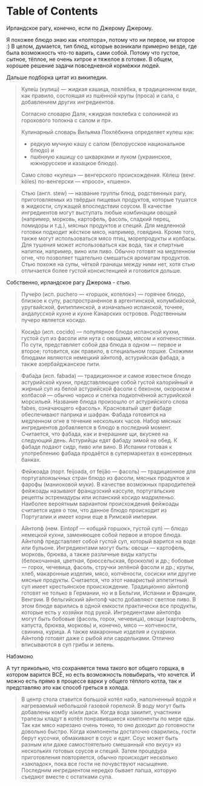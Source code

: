 
# Table of Contents



<div class="preview" id="org8b8ebda">
<p>
Ирландское рагу, конечно, если по Джерому Джерому.
</p>

</div>

Я похожее блюдо знаю как «полтора», потому что ни первое, ни второе :) В целом, думается, тип блюд, которые возникали примерно везде, где была возможность что-то варить, сами собой. Потому что густое, сытное, тёплое, не очень хитрое и тяжелое в готовке. В общем, хорошее решение задачи повседневной кормёжки людей.

Дальше подборка цитат из википедии.

> Куле́ш (кулиш) — жидкая кашица, похлёбка, в традиционном виде, как правило, состоящая из пшённой крупы (проса) и сала, с добавлением других ингредиентов.
> 
> Согласно словарю Даля, «жидкая похлебка с солониной из горохового толокна с салом и пр».
> 
> Кулинарный словарь Вильяма Похлёбкина определяет кулеш как:
> 
> -   редкую мучную кашу с салом (белорусское национальное блюдо) и
> -   пшённую кашицу со шкварками и луком (украинское, южнорусское и казацкое блюдо).
> 
> Само слово «кулеш» — венгерского происхождения. Кёлеш (венг. köles) по-венгерски — «просо», «пшено».

> Стью (англ. stew) — название группы блюд, родственных рагу, приготовляемых из твёрдых пищевых продуктов, которые тушатся в жидкости, служащей впоследствии соусом. В качестве ингредиентов могут выступать любые комбинации овощей (например, морковь, картофель, фасоль, сладкий перец, помидоры и т.д.), мясных продуктов и специй. Для медленной готовки подходит жёсткое мясо, например, говядина. Кроме того, также могут использоваться мясо птиц, морепродукты и колбасы. Для тушения может использоваться как вода, так и спиртные напитки, например, вино или пиво. Обычно готовят на медленном огне, что позволяет тщательно смешаться ароматам продуктов. Стью похоже на супы, чёткой границы между ними нет, хотя стью отличается более густой консистенцией и готовится дольше.

Собственно, ирландское рагу Джерома - стью.

> Пуче́ро (исп. puchero — «горшок, котелок») — горячее блюдо, близкое к супу, распространённое в аргентинской, колумбийской, уругвайской, филиппинской, а изначально испанской, точнее, андалусской кухне и кухне Канарских островов. Родственным пучеро является косидо. 

> Коси́до (исп. cocido) — популярное блюдо испанской кухни, густой суп из фасоли или нута с овощами, мясом и копченостями. По сути, представляет собой два блюда в одном — первое и второе; готовится, как правило, в специальном горшке.
> Схожими блюдами являются немецкий айнтопф, астурийская фабада, а также азербайджанское пити. 

> Фаба́да (исп. fabada) — традиционное и самое известное блюдо астурийской кухни, представляющее собой густой калорийный и жирный суп из белой астурийской фасоли с беконом, окороком и колбасой — обычно чорисо и слегка подкопчённой астурийской морсильей. Название блюда произошло от астурийского слова fabes, означающего «фасоль». Красноватый цвет фабаде обеспечивают паприка и шафран. Фабада готовится на медленном огне в течение нескольких часов. Набор мясных ингредиентов добавляется в блюдо в последний момент. Считается, что фабада, как и вчерашние щи, вкуснее на следующий день. Астурийцы едят фабаду зимой на обед. К фабаде подают сидр, пиво или вино. В Испании готовая к употреблению фабада продаётся в супермаркетах в консервных банках.

> Фейжоа́да (порт. feijoada, от feijão — фасоль) — традиционное для португалоязычных стран блюдо из фасоли, мясных продуктов и фарофы (маниоковой муки). В качестве возможных прародителей фейжоады называют французский кассуле, португальские рецепты эстремадуры или испанский коcидо мадриленьо. Наиболее вероятным вариантом происхождения фейжоады считается идея о том, что данное блюдо происходит из Португалии и имеет корни еще в Римской империи.

> А́йнтопф (нем. Eintopf — «общий горшок», густой суп) — блюдо немецкой кухни, заменяющее собой первое и второе блюда. Айнтопф представляет собой густой суп, который варится на воде или бульоне. Ингредиентами могут быть: овощи — картофель, морковь, брюква, а также различные виды капусты (белокочанная, цветная, брюссельская, брокколи) и др.; бобовые — горох, чечевица, фасоль, стручки зелёной фасоли и др.; крупы, хлеб, макаронные изделия, мясо, копчёности, сосиски или другие мясные продукты. Считается, что этот наваристый аппетитный суп имеет крестьянское происхождение. Традиционно айнтопф готовят не только в Германии, но и в Бельгии, Испании и Франции, Венгрии. В бельгийский айнтопф часто добавляют светлое пиво. В этом блюде варились в одной емкости практически все продукты, которые есть у хозяйки под рукой. Ингредиентами айнтопфа могут быть бобовые (фасоль, горох, чечевица), овощи (картофель, капуста, брюква, морковь) и, конечно, мясо — копчености, свинина, курица. А также макаронные изделия и сухарики. Айнтопф готовят даже с рыбой или сардельками. Отлично вписываются в суп грибы и зелень.

Набэмоно

А тут прикольно, что сохраняется тема такого вот общего горшка, в котором варится ВСЁ, но есть возможность повыбирать, что хочется. И можно есть прямо в процессе варки у общего тёплого котла, так и представляю это как способ греться в холода.

> В центр стола ставится большой котёл набэ, наполненный водой и нагреваемый небольшой газовой горелкой. В воду могут быть добавлены комбу и/или даси. Когда вода закипит, участники трапезы кладут в котёл понравившиеся компоненты по мере еды. Так как мясо нарезано очень тонко, то оно доходит до готовности довольно быстро. Когда компоненты достаточно сварились, гости берут кусочки, обмакивают в соус и едят. Соус может быть разным или даже самостоятельно смешанный «по вкусу» из нескольких готовых соусов и специй. Затем процедура приготовления повторяется, обычно происходит несколько «закладок», пока все гости не почувствуют насыщение. Последним ингредиентом нередко бывает лапша, которую съедают вместе с остатками супа.

